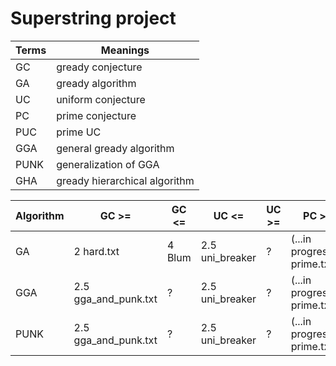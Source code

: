 # Superstring project
|Terms|Meanings|
|-|-|
|GC|gready conjecture|
|GA|gready algorithm|
|UC|uniform conjecture|
|PC|prime conjecture|
|PUC|prime UC|
|GGA|general gready algorithm|
|PUNK|generalization of GGA|
|GHA|gready hierarchical algorithm|

|Algorithm|GC >=|GC <=|UC <=|UC >=|PC >=|PC >=|PUC <=|PUC >=|
|-|-|-|-|-|-|-|-|-|
|GA|2 hard.txt|4 Blum|2.5 uni_breaker|?|(...in progress...) prime.txt|4 Blum|2 pu.txt|?|
|GGA|2.5 gga_and_punk.txt|?|2.5 uni_breaker|?|(...in progress...) prime.txt|?|2 pu.txt|?|
|PUNK|2.5 gga_and_punk.txt|?|2.5 uni_breaker|?|(...in progress...) prime.txt|?|2 pu.txt|?|
